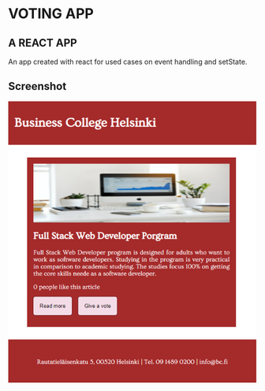 # VOTING APP

## A REACT APP
An app created with react for used cases on event handling and setState.

## Screenshot
![VoteApp](./src/component/img/VoteApp.png?raw=True)